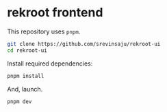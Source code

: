 # rekroot frontend

This repository uses `pnpm`.
```bash
git clone https://github.com/srevinsaju/rekroot-ui
cd rekroot-ui
```

Install required dependencies:
```bash
pnpm install
```

And, launch.
```bash
pnpm dev
```
